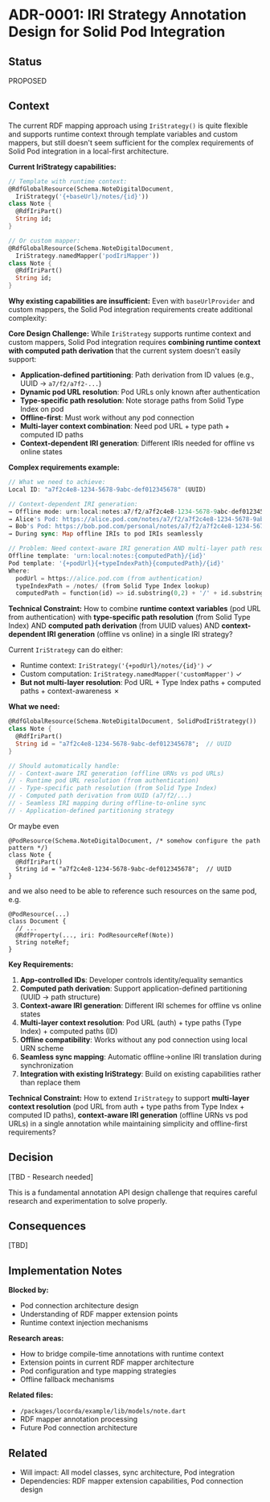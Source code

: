 # ADR-0001: IRI Strategy Annotation Design for Solid Pod Integration

## Status
PROPOSED

## Context
The current RDF mapping approach using `IriStrategy()` is quite flexible and supports runtime context through template variables and custom mappers, but still doesn't seem sufficient for the complex requirements of Solid Pod integration in a local-first architecture.

**Current IriStrategy capabilities:**
```dart
// Template with runtime context:
@RdfGlobalResource(Schema.NoteDigitalDocument, 
  IriStrategy('{+baseUrl}/notes/{id}'))
class Note {
  @RdfIriPart()
  String id;
}

// Or custom mapper:
@RdfGlobalResource(Schema.NoteDigitalDocument, 
  IriStrategy.namedMapper('podIriMapper'))
class Note {
  @RdfIriPart()
  String id;
}
```

**Why existing capabilities are insufficient:**
Even with `baseUrlProvider` and custom mappers, the Solid Pod integration requirements create additional complexity:

**Core Design Challenge:**
While `IriStrategy` supports runtime context and custom mappers, Solid Pod integration requires **combining runtime context with computed path derivation** that the current system doesn't easily support:

- **Application-defined partitioning**: Path derivation from ID values (e.g., UUID → `a7/f2/a7f2-...`)
- **Dynamic pod URL resolution**: Pod URLs only known after authentication
- **Type-specific path resolution**: Note storage paths from Solid Type Index on pod
- **Offline-first**: Must work without any pod connection
- **Multi-layer context combination**: Need pod URL + type path + computed ID paths
- **Context-dependent IRI generation**: Different IRIs needed for offline vs online states

**Complex requirements example:**
```dart
// What we need to achieve:
Local ID: "a7f2c4e8-1234-5678-9abc-def012345678" (UUID)

// Context-dependent IRI generation:
→ Offline mode: urn:local:notes:a7/f2/a7f2c4e8-1234-5678-9abc-def012345678
→ Alice's Pod: https://alice.pod.com/notes/a7/f2/a7f2c4e8-1234-5678-9abc-def012345678  
→ Bob's Pod: https://bob.pod.com/personal/notes/a7/f2/a7f2c4e8-1234-5678-9abc-def012345678
→ During sync: Map offline IRIs to pod IRIs seamlessly

// Problem: Need context-aware IRI generation AND multi-layer path resolution
Offline template: 'urn:local:notes:{computedPath}/{id}'
Pod template: '{+podUrl}{+typeIndexPath}{computedPath}/{id}'
Where:
  podUrl = https://alice.pod.com (from authentication)
  typeIndexPath = /notes/ (from Solid Type Index lookup)
  computedPath = function(id) => id.substring(0,2) + '/' + id.substring(2,4)
```

**Technical Constraint:**
How to combine **runtime context variables** (pod URL from authentication) with **type-specific path resolution** (from Solid Type Index) AND **computed path derivation** (from UUID values) AND **context-dependent IRI generation** (offline vs online) in a single IRI strategy? 

Current `IriStrategy` can do either:
- Runtime context: `IriStrategy('{+podUrl}/notes/{id}')`  ✓
- Custom computation: `IriStrategy.namedMapper('customMapper')`  ✓
- **But not multi-layer resolution**: Pod URL + Type Index paths + computed paths + context-awareness ✗

**What we need:**
```dart
@RdfGlobalResource(Schema.NoteDigitalDocument, SolidPodIriStrategy())
class Note {
  @RdfIriPart()
  String id = "a7f2c4e8-1234-5678-9abc-def012345678";  // UUID
}

// Should automatically handle:
// - Context-aware IRI generation (offline URNs vs pod URLs)
// - Runtime pod URL resolution (from authentication)
// - Type-specific path resolution (from Solid Type Index)
// - Computed path derivation from UUID (a7/f2/...)
// - Seamless IRI mapping during offline-to-online sync
// - Application-defined partitioning strategy
```
Or maybe even
```
@PodResource(Schema.NoteDigitalDocument, /* somehow configure the path pattern */)
class Note {
  @RdfIriPart()
  String id = "a7f2c4e8-1234-5678-9abc-def012345678";  // UUID
}
```

and we also need to be able to reference such resources on the same pod, e.g. 
```
@PodResource(...)
class Document {
  // ...
  @RdfProperty(..., iri: PodResourceRef(Note))
  String noteRef;
}
```
**Key Requirements:**
1. **App-controlled IDs**: Developer controls identity/equality semantics
2. **Computed path derivation**: Support application-defined partitioning (UUID → path structure)
3. **Context-aware IRI generation**: Different IRI schemes for offline vs online states
4. **Multi-layer context resolution**: Pod URL (auth) + type paths (Type Index) + computed paths (ID)
5. **Offline compatibility**: Works without any pod connection using local URN scheme
6. **Seamless sync mapping**: Automatic offline→online IRI translation during synchronization
7. **Integration with existing IriStrategy**: Build on existing capabilities rather than replace them

**Technical Constraint:**
How to extend `IriStrategy` to support **multi-layer context resolution** (pod URL from auth + type paths from Type Index + computed ID paths), **context-aware IRI generation** (offline URNs vs pod URLs) in a single annotation while maintaining simplicity and offline-first requirements?

## Decision
[TBD - Research needed]

This is a fundamental annotation API design challenge that requires careful research and experimentation to solve properly.

## Consequences
[TBD]

## Implementation Notes
**Blocked by:** 
- Pod connection architecture design
- Understanding of RDF mapper extension points
- Runtime context injection mechanisms

**Research areas:**
- How to bridge compile-time annotations with runtime context
- Extension points in current RDF mapper architecture
- Pod configuration and type mapping strategies
- Offline fallback mechanisms

**Related files:**
- `/packages/locorda/example/lib/models/note.dart`
- RDF mapper annotation processing
- Future Pod connection architecture

## Related
- Will impact: All model classes, sync architecture, Pod integration
- Dependencies: RDF mapper extension capabilities, Pod connection design
